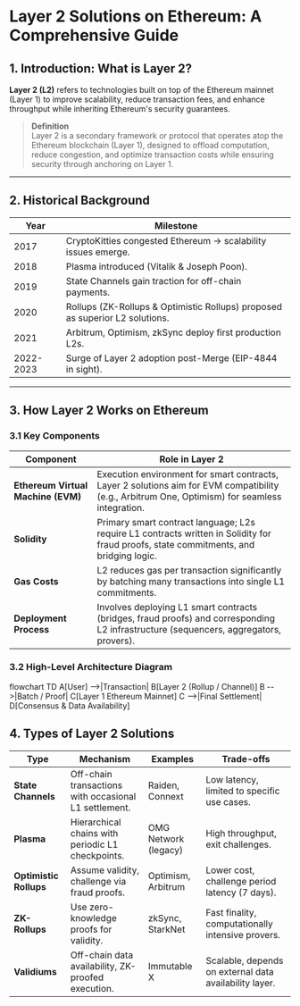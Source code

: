 # Layer 2 Solutions on Ethereum: A Comprehensive Guide

## 1. Introduction: What is Layer 2?

**Layer 2 (L2)** refers to technologies built on top of the Ethereum mainnet (Layer 1) to improve scalability, reduce transaction fees, and enhance throughput while inheriting Ethereum's security guarantees.

> **Definition**  
> Layer 2 is a secondary framework or protocol that operates atop the Ethereum blockchain (Layer 1), designed to offload computation, reduce congestion, and optimize transaction costs while ensuring security through anchoring on Layer 1.

---

## 2. Historical Background

| Year | Milestone |
|------|-----------|
| 2017 | CryptoKitties congested Ethereum → scalability issues emerge. |
| 2018 | Plasma introduced (Vitalik & Joseph Poon). |
| 2019 | State Channels gain traction for off-chain payments. |
| 2020 | Rollups (ZK-Rollups & Optimistic Rollups) proposed as superior L2 solutions. |
| 2021 | Arbitrum, Optimism, zkSync deploy first production L2s. |
| 2022-2023 | Surge of Layer 2 adoption post-Merge (EIP-4844 in sight). |

---

## 3. How Layer 2 Works on Ethereum

### 3.1 Key Components

| Component | Role in Layer 2 |
|-----------|-----------------|
| **Ethereum Virtual Machine (EVM)** | Execution environment for smart contracts, Layer 2 solutions aim for EVM compatibility (e.g., Arbitrum One, Optimism) for seamless integration. |
| **Solidity** | Primary smart contract language; L2s require L1 contracts written in Solidity for fraud proofs, state commitments, and bridging logic. |
| **Gas Costs** | L2 reduces gas per transaction significantly by batching many transactions into single L1 commitments. |
| **Deployment Process** | Involves deploying L1 smart contracts (bridges, fraud proofs) and corresponding L2 infrastructure (sequencers, aggregators, provers). |

### 3.2 High-Level Architecture Diagram


flowchart TD
    A[User] -->|Transaction| B[Layer 2 (Rollup / Channel)]
    B -->|Batch / Proof| C[Layer 1 Ethereum Mainnet]
    C -->|Final Settlement| D[Consensus & Data Availability]


## 4. Types of Layer 2 Solutions

| Type                   | Mechanism                                             | Examples             | Trade-offs                                             |
| ---------------------- | ----------------------------------------------------- | -------------------- | ------------------------------------------------------ |
| **State Channels**     | Off-chain transactions with occasional L1 settlement. | Raiden, Connext      | Low latency, limited to specific use cases.            |
| **Plasma**             | Hierarchical chains with periodic L1 checkpoints.     | OMG Network (legacy) | High throughput, exit challenges.                      |
| **Optimistic Rollups** | Assume validity, challenge via fraud proofs.          | Optimism, Arbitrum   | Lower cost, challenge period latency (7 days).         |
| **ZK-Rollups**         | Use zero-knowledge proofs for validity.               | zkSync, StarkNet     | Fast finality, computationally intensive provers.      |
| **Validiums**          | Off-chain data availability, ZK-proofed execution.    | Immutable X          | Scalable, depends on external data availability layer. |



